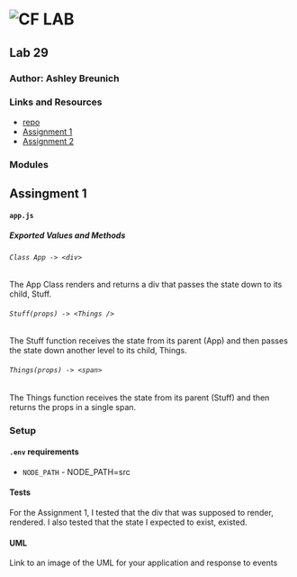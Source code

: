 ![CF](http://i.imgur.com/7v5ASc8.png) LAB
=================================================

## Lab 29

### Author: Ashley Breunich

### Links and Resources
* [repo](https://github.com/ashley-breunich/lab-29)
* [Assignment 1](https://codesandbox.io/s/6l7qro54mk://xyz.com)
* [Assignment 2](http://xyz.com)

### Modules

## Assingment 1

#### `app.js`
##### Exported Values and Methods

###### `Class App -> <div>`
The App Class renders and returns a div that passes the state down to its child, Stuff.

###### `Stuff(props) -> <Things />`
The Stuff function receives the state from its parent (App) and then passes the state down another level to its child, Things. 

###### `Things(props) -> <span>`
The Things function receives the state from its parent (Stuff) and then returns the props in a single span.

### Setup
#### `.env` requirements
* `NODE_PATH` - NODE_PATH=src

#### Tests
For the Assignment 1, I tested that the div that was supposed to render, rendered. I also tested that the state I expected to exist, existed. 

#### UML
Link to an image of the UML for your application and response to events
